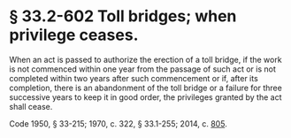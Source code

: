 # § 33.2-602 Toll bridges; when privilege ceases.

<p>When an act is passed to authorize the erection of a toll bridge, if the work is not commenced within one year from the passage of such act or is not completed within two years after such commencement or if, after its completion, there is an abandonment of the toll bridge or a failure for three successive years to keep it in good order, the privileges granted by the act shall cease.</p><p>Code 1950, § 33-215; 1970, c. 322, § 33.1-255; 2014, c. <a href='http://lis.virginia.gov/cgi-bin/legp604.exe?141+ful+CHAP0805'>805</a>.</p>